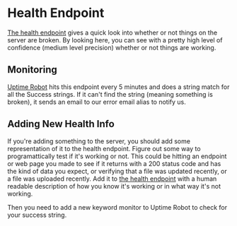 Health Endpoint
===============
[The health endpoint](http://health.dxetech.org) gives a quick look into
whether or not things on the server are broken. By looking here, you can see
with a pretty high level of confidence (medium level precision) whether or
not things are working.

Monitoring
----------
[Uptime Robot](https://uptimerobot.com/) hits this endpoint every 5 minutes and
does a string match for all the Success strings. If it can't find the string
(meaning something is broken), it sends an email to our error email alias to
notify us.

Adding New Health Info
----------------------
If you're adding something to the server, you should add some representation of
it to the health endpoint. Figure out some way to programattically test if it's
working or not. This could be hitting an endpoint or web page you made to see if
it returns with a 200 status code and has the kind of data you expect, or
verifying that a file was updated recently, or a file was uploaded recently.
Add it to [the health endpoint](dxetech_health/server.py) with a human readable description of
how you know it's working or in what way it's not working.

Then you need to add a new keyword monitor to Uptime Robot to check for your
success string.
